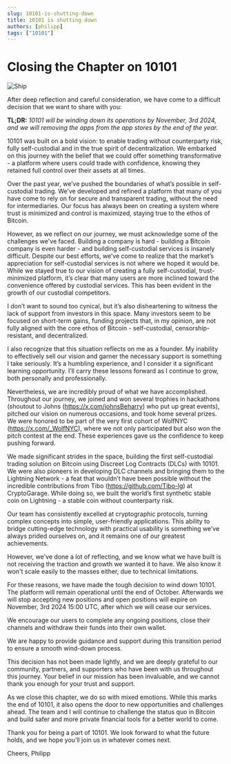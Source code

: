 ```yaml
---
slug: 10101-is-shutting-down
title: 10101 is shutting down
authors: [philipp]
tags: ["10101"]
---
```


# Closing the Chapter on 10101

![Ship](/2024-09-09-10101-is-shutting-down/ship_sailing.jpg)

After deep reflection and careful consideration, we have come to a difficult decision that we want to share with you:

**TL;DR:** _10101 will be winding down its operations by November, 3rd 2024, and we will removing the apps from the app stores by the end of the year._

10101 was built on a bold vision: to enable trading without counterparty risk, fully self-custodial and in the true spirit of decentralization. We embarked on this journey with the belief that we could offer something transformative - a platform where users could trade with confidence, knowing they retained full control over their assets at all times.

Over the past year, we’ve pushed the boundaries of what’s possible in self-custodial trading. We’ve developed and refined a platform that many of you have come to rely on for secure and transparent trading, without the need for intermediaries. Our focus has always been on creating a system where trust is minimized and control is maximized, staying true to the ethos of Bitcoin.

However, as we reflect on our journey, we must acknowledge some of the challenges we've faced. Building a company is hard - building a Bitcoin company is even harder - and building self-custodial services is insanely difficult. Despite our best efforts, we’ve come to realize that the market’s appreciation for self-custodial services is not where we hoped it would be. While we stayed true to our vision of creating a fully self-custodial, trust-minimized platform, it’s clear that many users are more inclined toward the convenience offered by custodial services. This has been evident in the growth of our custodial competitors.

I don’t want to sound too cynical, but it’s also disheartening to witness the lack of support from investors in this space. Many investors seem to be focused on short-term gains, funding projects that, in my opinion, are not fully aligned with the core ethos of Bitcoin - self-custodial, censorship-resistant, and decentralized.

I also recognize that this situation reflects on me as a founder. My inability to effectively sell our vision and garner the necessary support is something I take seriously. It’s a humbling experience, and I consider it a significant learning opportunity. I’ll carry these lessons forward as I continue to grow, both personally and professionally.

Nevertheless, we are incredibly proud of what we have accomplished. Throughout our journey, we joined and won several trophies in hackathons (shoutout to Johns (https://x.com/johnsBeharry) who put up great events), pitched our vision on numerous occasions, and took home several prizes. We were honored to be part of the very first cohort of WolfNYC (https://x.com/_WolfNYC), where we not only participated but also won the pitch contest at the end. These experiences gave us the confidence to keep pushing forward.

We made significant strides in the space, building the first self-custodial trading solution on Bitcoin using Discreet Log Contracts (DLCs) with 10101. We were also pioneers in developing DLC channels and bringing them to the Lightning Network - a feat that wouldn’t have been possible without the incredible contributions from Tibo (https://github.com/Tibo-lg) at CryptoGarage. While doing so, we built the world’s first synthetic stable coin on Lightning - a stable coin without counterparty risk.

Our team has consistently excelled at cryptographic protocols, turning complex concepts into simple, user-friendly applications. This ability to bridge cutting-edge technology with practical usability is something we’ve always prided ourselves on, and it remains one of our greatest achievements.

However, we've done a lot of reflecting, and we know what we have built is not receiving the traction and growth we wanted it to have. We also know it won't scale easily to the masses either, due to technical limitations.

For these reasons, we have made the tough decision to wind down 10101. The platform will remain operational until the end of October. Afterwards we will stop accepting new positions and open positions will expire on November, 3rd 2024 15:00 UTC, after which we will cease our services.

We encourage our users to complete any ongoing positions, close their channels and withdraw their funds into their own wallet.

We are happy to provide guidance and support during this transition period to ensure a smooth wind-down process.

This decision has not been made lightly, and we are deeply grateful to our community, partners, and supporters who have been with us throughout this journey. Your belief in our mission has been invaluable, and we cannot thank you enough for your trust and support.

As we close this chapter, we do so with mixed emotions. While this marks the end of 10101, it also opens the door to new opportunities and challenges ahead. The team and I will continue to challenge the status quo in Bitcoin and build safer and more private financial tools for a better world to come.

Thank you for being a part of 10101. We look forward to what the future holds, and we hope you’ll join us in whatever comes next.

Cheers,
Philipp
